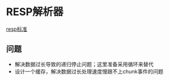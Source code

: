 # RESP解析器
[resp标准](https://redis.io/topics/protocol)

## 问题
* 解决数据过长导致的递归停止问题；这里准备采用循环来替代
* 设计一个缓存，解决数据过长处理速度慢跟不上chunk事件的问题